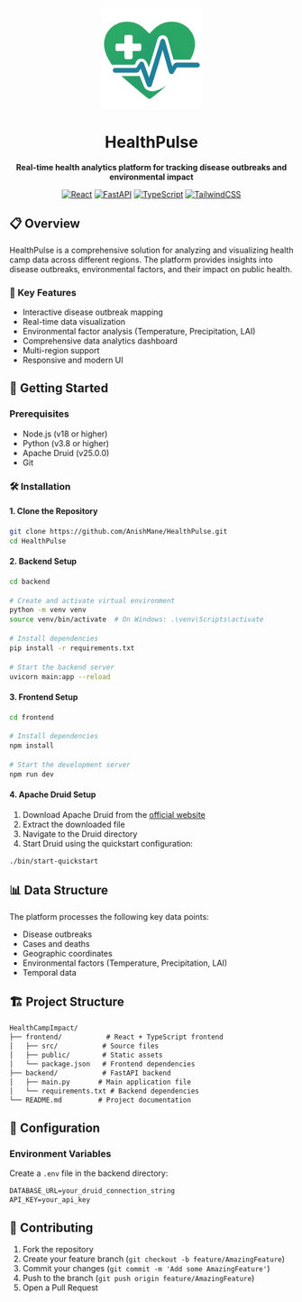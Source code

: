 <div align="center">
  <img src="./frontend/public/HealthPulse.png" width="180" height="180" alt="HealthPulse Logo">

  <h1>HealthPulse</h1>
  <p><strong>Real-time health analytics platform for tracking disease outbreaks and environmental impact</strong></p>

  <p>
    <a href="https://reactjs.org/"><img src="https://img.shields.io/badge/React-18.3.1-blue" alt="React"></a>
    <a href="https://fastapi.tiangolo.com/"><img src="https://img.shields.io/badge/FastAPI-0.104.1-green" alt="FastAPI"></a>
    <a href="https://www.typescriptlang.org/"><img src="https://img.shields.io/badge/TypeScript-5.5.3-blue" alt="TypeScript"></a>
    <a href="https://tailwindcss.com/"><img src="https://img.shields.io/badge/TailwindCSS-3.4.11-38B2AC" alt="TailwindCSS"></a>
  </p>
</div>

## 📋 Overview

HealthPulse is a comprehensive solution for analyzing and visualizing health camp data across different regions. The platform provides insights into disease outbreaks, environmental factors, and their impact on public health.

### 🌟 Key Features

- Interactive disease outbreak mapping
- Real-time data visualization
- Environmental factor analysis (Temperature, Precipitation, LAI)
- Comprehensive data analytics dashboard
- Multi-region support
- Responsive and modern UI

## 🚀 Getting Started

### Prerequisites

- Node.js (v18 or higher)
- Python (v3.8 or higher)
- Apache Druid (v25.0.0)
- Git

### 🛠️ Installation

#### 1. Clone the Repository

```bash
git clone https://github.com/AnishMane/HealthPulse.git
cd HealthPulse
```

#### 2. Backend Setup

```bash
cd backend

# Create and activate virtual environment
python -m venv venv
source venv/bin/activate  # On Windows: .\venv\Scripts\activate

# Install dependencies
pip install -r requirements.txt

# Start the backend server
uvicorn main:app --reload
```

#### 3. Frontend Setup

```bash
cd frontend

# Install dependencies
npm install

# Start the development server
npm run dev
```

#### 4. Apache Druid Setup

1. Download Apache Druid from the [official website](https://druid.apache.org/downloads.html)
2. Extract the downloaded file
3. Navigate to the Druid directory
4. Start Druid using the quickstart configuration:

```bash
./bin/start-quickstart
```

## 📊 Data Structure

The platform processes the following key data points:
- Disease outbreaks
- Cases and deaths
- Geographic coordinates
- Environmental factors (Temperature, Precipitation, LAI)
- Temporal data

## 🏗️ Project Structure

```
HealthCampImpact/
├── frontend/           # React + TypeScript frontend
│   ├── src/           # Source files
│   ├── public/        # Static assets
│   └── package.json   # Frontend dependencies
├── backend/           # FastAPI backend
│   ├── main.py       # Main application file
│   └── requirements.txt # Backend dependencies
└── README.md         # Project documentation
```

## 🔧 Configuration

### Environment Variables

Create a `.env` file in the backend directory:

```env
DATABASE_URL=your_druid_connection_string
API_KEY=your_api_key
```

## 🤝 Contributing

1. Fork the repository
2. Create your feature branch (`git checkout -b feature/AmazingFeature`)
3. Commit your changes (`git commit -m 'Add some AmazingFeature'`)
4. Push to the branch (`git push origin feature/AmazingFeature`)
5. Open a Pull Request
